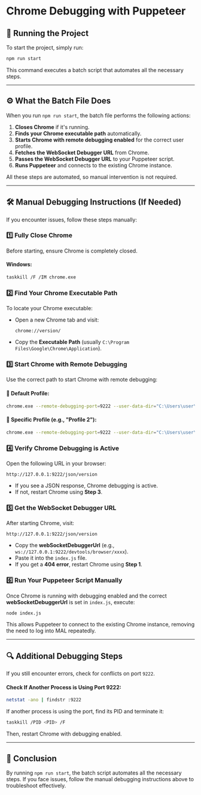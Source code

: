 # Chrome Debugging with Puppeteer

## 🚀 Running the Project
To start the project, simply run:
```sh
npm run start
```
This command executes a batch script that automates all the necessary steps.

---

## ⚙️ What the Batch File Does
When you run `npm run start`, the batch file performs the following actions:
1. **Closes Chrome** if it's running.
2. **Finds your Chrome executable path** automatically.
3. **Starts Chrome with remote debugging enabled** for the correct user profile.
4. **Fetches the WebSocket Debugger URL** from Chrome.
5. **Passes the WebSocket Debugger URL** to your Puppeteer script.
6. **Runs Puppeteer** and connects to the existing Chrome instance.

All these steps are automated, so manual intervention is not required.

---

## 🛠️ Manual Debugging Instructions (If Needed)
If you encounter issues, follow these steps manually:

### 1️⃣ Fully Close Chrome
Before starting, ensure Chrome is completely closed.

#### Windows:
```sh
taskkill /F /IM chrome.exe
```

### 2️⃣ Find Your Chrome Executable Path
To locate your Chrome executable:
- Open a new Chrome tab and visit:
  ```
  chrome://version/
  ```
- Copy the **Executable Path** (usually `C:\Program Files\Google\Chrome\Application`).

### 3️⃣ Start Chrome with Remote Debugging
Use the correct path to start Chrome with remote debugging:

#### 🔹 Default Profile:
```sh
chrome.exe --remote-debugging-port=9222 --user-data-dir="C:\Users\user\AppData\Local\Google\Chrome\User Data"
```

#### 🔹 Specific Profile (e.g., "Profile 2"):
```sh
chrome.exe --remote-debugging-port=9222 --user-data-dir="C:\Users\user\AppData\Local\Google\Chrome\User Data" --profile-directory="Profile 2"
```

### 4️⃣ Verify Chrome Debugging is Active
Open the following URL in your browser:
```
http://127.0.0.1:9222/json/version
```
- If you see a JSON response, Chrome debugging is active.
- If not, restart Chrome using **Step 3**.

### 5️⃣ Get the WebSocket Debugger URL
After starting Chrome, visit:
```
http://127.0.0.1:9222/json/version
```
- Copy the **webSocketDebuggerUrl** (e.g., `ws://127.0.0.1:9222/devtools/browser/xxxx`).
- Paste it into the `index.js` file.
- If you get a **404 error**, restart Chrome using **Step 1**.

### 6️⃣ Run Your Puppeteer Script Manually
Once Chrome is running with debugging enabled and the correct **webSocketDebuggerUrl** is set in `index.js`, execute:
```sh
node index.js
```
This allows Puppeteer to connect to the existing Chrome instance, removing the need to log into MAL repeatedly.

---

## 🔍 Additional Debugging Steps
If you still encounter errors, check for conflicts on port `9222`.

#### Check If Another Process is Using Port 9222:
```sh
netstat -ano | findstr :9222
```
If another process is using the port, find its PID and terminate it:
```sh
taskkill /PID <PID> /F
```
Then, restart Chrome with debugging enabled.

---

## 🎯 Conclusion
By running `npm run start`, the batch script automates all the necessary steps. If you face issues, follow the manual debugging instructions above to troubleshoot effectively.

